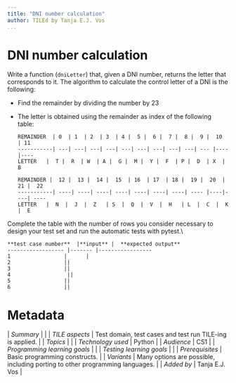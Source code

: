 ```yaml
---
title: "DNI number calculation"
author: TILEd by Tanja E.J. Vos
...
```


# DNI number calculation

Write a function (`dniLetter`) that, given a DNI number, returns the letter that corresponds to it. The algorithm to calculate the control letter of a DNI is the following:

-   Find the remainder by dividing the number by 23

-   The letter is obtained using the remainder as index of the
    following table:

        REMAINDER  | 0  | 1  | 2  | 3  | 4 |  5 |  6 |  7 |  8 |  9 |  10  | 11
        -----------| ---| ---| ---| ---| ---| ---| ---| ---| ---| --- |---- |----
        LETTER   |  T |  R  | W  | A |  G |  M |  Y |  F  | P |  D  | X  |  B

        REMAINDER |  12 |  13 |  14 |  15  | 16  | 17  | 18 |  19 |  20  | 21 |  22
        -----------| ----| ----| ----| ----| ----| ----| ----| ---- |----|----| ----
        LETTER   |  N  |  J  |  Z   | S  |  Q  |  V  |  H   | L  |  C  |  K  |  E

Complete the table with the number of rows you consider necessary to design your test set and run the automatic tests with pytest.\

    **test case number**  |**input** |  **expected output**
    ------------------ |------- |-----------------
    1                 |      |  
    2                 ||         
    3                 ||         
    4                  ||        
    5                 ||         
    6                 ||   


# Metadata

| *Summary*                     |  |
| *TILE aspects*                | Test domain, test cases and test run TILE-ing is applied. |
| *Topics*                      |  |
| *Technology used*             | Python |
| *Audience*                    | CS1 |
| *Programming learning goals*  |  |
| *Testing learning goals*      |  |
| *Prerequisites*               | Basic programming constructs. |
| *Variants*                    | Many options are possible, including porting to other programming languages. | 
| *Added by*                    | Tanja E.J. Vos |   

